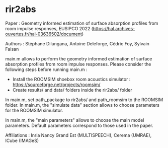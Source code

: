 # rir2abs

Paper : Geometry informed estimation of surface absorption profiles from room impulse responses, EUSIPCO 2022 (https://hal.archives-ouvertes.fr/hal-03636502/document)

Authors : Stéphane Dilungana, Antoine Deleforge, Cédric Foy, Sylvain Faisan 

main.m allows to perform the geometry informed estimation of surface absorption profiles from room impulse responses.
Please consider the following steps before running main.m :

- Install the ROOMSIM shoebox room acoustics simulator : https://sourceforge.net/projects/roomsim/
- Create results/ and data/ folders inside the rir2abs/ folder

In main.m, set path_package to rir2abs/ and path_roomsim to the ROOMSIM folder.
In main.m, the "simulate data" section allows to choose parameters for the ROOMSIM simulator.

In main.m, the "main parameters" allows to choose the main model parameters. Default parameters correspond to those used in the paper. 

Affiliations : Inria Nancy Grand Est (MULTISPEECH), Cerema (UMRAE), ICube (IMAGeS)




